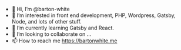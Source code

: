 - 👋 Hi, I’m @barton-white
- 👀 I’m interested in front end development, PHP, Wordpress, Gatsby, Node, and lots of other stuff.
- 🌱 I’m currently learning Gatsby and React.
- 💞️ I’m looking to collaborate on ...
- 📫 How to reach me https://bartonwhite.me

<!---
barton-white/barton-white is a ✨ special ✨ repository because its `README.md` (this file) appears on your GitHub profile.
You can click the Preview link to take a look at your changes.
--->
